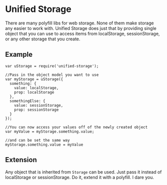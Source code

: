 # Unified Storage
There are many polyfill libs for web storage. None of them make storage any
easier to work with. Unified Storage does just that by providing single object
that you can use to access items from localStorage, sessionStorage, or any other
storage that you create.

## Example

```
var uStorage = require('unified-storage');

//Pass in the object model you want to use
var myStorage = uStorage({
  something: {
    value: localStorage,
    prop: localStorage
  },
  somethingElse: {
    value: sessionStorage,
    prop: sessionStorage
  }
});

//You can now access your values off of the newly created object
var myValue = myStorage.something.value;

//and can be set the same way
myStorage.something.value = myValue
```
## Extension
Any object that is inherited from `Storage` can be used. Just pass it instead of
localStorage or sessionStorage. Do it, extend it with a polyfill. I dare you.

